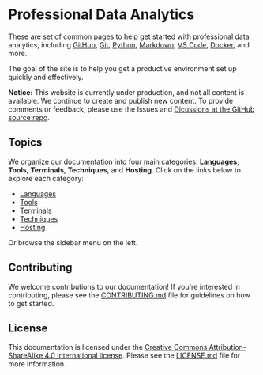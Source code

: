 # Professional Data Analytics

These are set of common pages to help get started with professional 
data analytics, including
 [GitHub](hosting/github.md),
 [Git](tools/git/),
 [Python](languages/python/),
 [Markdown](languages/markdown/),
 [VS Code](tools/vs-code/),
 [Docker](tools/docker/),
and more.

The goal of the site is to help you get a productive environment set up quickly and effectively. 

**Notice:** This website is currently under production, and not all content is 
available. We continue to create and publish new content. 
To provide comments or feedback, please use the Issues and 
[Dicussions at the GitHub source repo](https://github.com/denisecase/datafun-central-source/discussions).

## Topics

We organize our documentation into four main categories: **Languages**, **Tools**, **Terminals**, **Techniques**, and **Hosting**.
Click on the links below to explore each category:

- [Languages](languages/)
- [Tools](tools/)
- [Terminals](terminals/)
- [Techniques](techniques/)
- [Hosting](hosting/)

Or browse the sidebar menu on the left.

## Contributing

We welcome contributions to our documentation! If you're interested in contributing, please see the [CONTRIBUTING.md](CONTRIBUTING.md) file for guidelines on how to get started.

## License

This documentation is licensed under the [Creative Commons Attribution-ShareAlike 4.0 International license](https://creativecommons.org/licenses/by-sa/4.0/). Please see the [LICENSE.md](LICENSE.md) file for more information.
